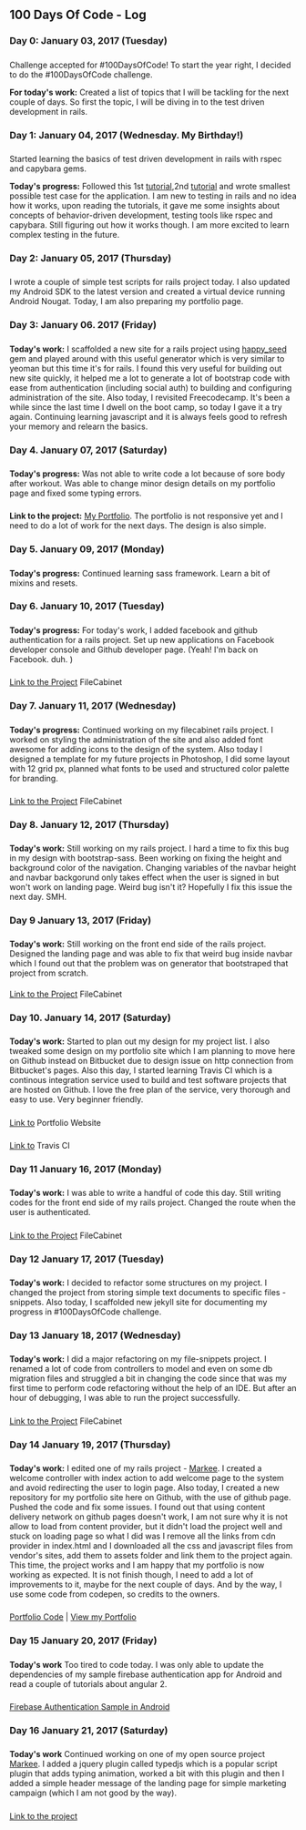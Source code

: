 <h2> 100 Days Of Code - Log </h2>

### Day 0: January 03, 2017 (Tuesday)
##### 

Challenge accepted for #100DaysOfCode! 
To start the year right, I decided to do the #100DaysOfCode challenge.

**For today's work:** Created a list of topics that I will be tackling for the next couple of days.
So first the topic, I will be diving in to the test driven development in rails.

### Day 1: January 04, 2017 (Wednesday. My Birthday!)
#####
Started learning the basics of test driven development in rails with rspec and capybara gems. 

**Today's progress:**
Followed this 1st [tutorial](https://semaphoreci.com/community/tutorials/getting-started-with-rspec),2nd [tutorial](https://www.relishapp.com/rspec/rspec-rails/v/3-5/docs/gettingstarted)
and wrote smallest possible test case for the application. I am new to testing in rails and no idea how it works, upon reading the tutorials, it gave me some insights about concepts of behavior-driven development, testing tools like rspec and capybara. Still figuring out how it works though. I am more excited to learn complex testing in the future.

### Day 2: January 05, 2017 (Thursday)
#####
I wrote a couple of simple test scripts for rails project today. I also updated my Android SDK to the latest version and created a virtual device running Android Nougat. Today, I am also preparing my portfolio page.

### Day 3: January 06. 2017 (Friday)
#####
**Today's work:**
I scaffolded a new site for a rails project using [happy_seed](https://github.com/HappyFunCorp/happy_seed) gem and played around with this useful generator which is very similar to yeoman but this time it's for rails. I found this very useful for building out new site quickly, it helped me a lot to generate a lot of bootstrap code with ease from authentication (including social auth) to building and configuring administration of the site. Also today, I revisited Freecodecamp. It's been a while since the last time I dwell on the boot camp, so today I gave it a try again. Continuing learning javascript and it is always feels good to refresh your memory and relearn the basics.

### Day 4. January 07, 2017 (Saturday)
#####
**Today's progress:**
Was not able to write code a lot because of sore body after workout. Was able to change minor design details on my portfolio page and fixed some typing errors.
#####
**Link to the project:**
[My Portfolio](http://leighayanid.bitbucket.org). The portfolio is not responsive yet and I need to do a lot of work for the next days. The design is also simple. 

### Day 5. January 09, 2017 (Monday)
#####
**Today's progress:**
Continued learning sass framework. Learn a bit of mixins and resets. 

### Day 6. January 10, 2017 (Tuesday)
#####
**Today's progress:**
For today's work, I added facebook and github authentication for a rails project. Set up new applications on Facebook developer console and Github developer page. (Yeah! I'm back on Facebook. duh. )
#####
[Link to the Project](https://github.com/leighayanid/file-cabinet) FileCabinet

### Day 7. January 11, 2017 (Wednesday)
#####
**Today's progress:**
Continued working on my filecabinet rails project. I worked on styling the administration of the site and also added font awesome for adding icons to the design of the system. Also today I designed a template for my future projects in Photoshop, I did some layout with 12 grid px, planned what fonts to be used and structured color palette for branding.  
#####
[Link to the Project](https://github.com/leighayanid/file-cabinet) FileCabinet

### Day 8. January 12, 2017 (Thursday)
#####
**Today's work:**
Still working on my rails project. I hard a time to fix this bug in my design with bootstrap-sass. Been working on fixing the height and background color of the navigation. Changing variables of the navbar height and navbar backgorund only takes effect when the user is signed in but won't work on landing page. Weird bug isn't it? Hopefully I fix this issue the next day. SMH.    

### Day 9 January 13, 2017 (Friday)
#####
**Today's work:**
Still working on the front end side of the rails project. Designed the landing page and was able to fix that weird bug inside navbar which I found out that the problem was on generator that bootstraped that project from scratch. 
####
[Link to the Project](https://github.com/leighayanid/file-cabinet) FileCabinet

### Day 10. January 14, 2017 (Saturday)
#####
**Today's work:**
Started to plan out my design for my project list. I also tweaked some design on my portfolio site which I am planning to move here on Github instead on Bitbucket due to design issue on http connection from Bitbucket's pages. Also this day, I started learning Travis CI which is a continous integration service used to build and test software projects that are hosted on Github. I love the free plan of the service, very thorough and easy to use. Very beginner friendly. 
#####
[Link to](https://bitbucket.org/leighayanid/leighayanid.bitbucket.org) Portfolio Website
#####
[Link to](https://travis-ci.org) Travis CI

### Day 11 January 16, 2017 (Monday)
#####
**Today's work:**
I was able to write a handful of code this day. Still writing codes for the front end side of my rails project. Changed the route when the user is authenticated.
#####
[Link to the Project](https://github.com/leighayanid/file-cabinet) FileCabinet

### Day 12 January 17, 2017 (Tuesday)
#####
**Today's work:**
I decided to refactor some structures on my project. I changed the project from storing simple text documents to specific files - snippets. Also today, I scaffolded new jekyll site for documenting my progress in #100DaysOfCode challenge. 

### Day 13 January 18, 2017 (Wednesday)
#####
**Today's work:**
I did a major refactoring on my file-snippets project. I renamed a lot of code from controllers to model and even on some db migration files and struggled a bit in changing the code since that was my first time to perform code refactoring without the help of an IDE. But after an hour of debugging, I was able to run the project successfully.
#####
[Link to the Project](https://github.com/leighayanid/file-cabinet) FileCabinet

### Day 14 January 19, 2017 (Thursday)
#####
**Today's work:**
I edited one of my rails project - [Markee](https://github.com/leighayanid/markee). I created a welcome controller with index action to add welcome page to the system and avoid redirecting the user to login page. Also today, I created a new repository for my portfolio site here on Github, with the use of github page. Pushed the code and fix some issues. I found out that using content delivery network on github pages doesn't work, I am not sure why it is not allow to load from content provider, but it didn't load the project well and stuck on loading page so what I did was I remove all the links from cdn provider in index.html and I downloaded all the css and javascript files from vendor's sites, add them to assets folder and link them to the project again. This time, the project works and I am happy that my portfolio is now working as expected. It is not finish though, I need to add a lot of improvements to it, maybe for the next couple of days. And by the way, I use some code from codepen, so credits to the owners. 
#####
[Portfolio Code](https://github.com/leighayanid/leighayanid.github.io) | [View my Portfolio](https://leighayanid.github.io)

### Day 15 January 20, 2017 (Friday)
#####
**Today's work**
Too tired to code today. I was only able to update the dependencies of my sample firebase authentication app for Android and read a couple of tutorials about angular 2.  
#####
[Firebase Authentication Sample in Android](https://github.com/leighayanid/firebase-auth-android)

### Day 16 January 21, 2017 (Saturday)
#####
**Today's work**
Continued working on one of my open source project [Markee](https://github.com/leighayanid/markee). I added a jquery plugin called typedjs which is a popular script plugin that adds typing animation, worked a bit with this plugin and then I added a simple header message of the landing page for simple marketing campaign (which I am not good by the way).
#####
[Link to the project](https://github.com/leighayanid/markee)

